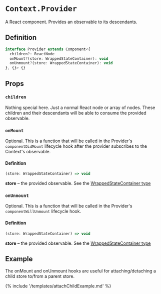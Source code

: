 # `Context.Provider`

A React component. Provides an observable to its descendants.

## Definition

```typescript
interface Provider extends Component<{
  children?: ReactNode
  onMount?(store: WrappedStateContainer): void
  onUnmount?(store: WrappedStateContainer): void
}, {}> {}
```

## Props

### `children`

Nothing special here. Just a normal React node or array of nodes. These children and their descendants will be able to consume the provided observable.

### `onMount`

Optional. This is a function that will be called in the Provider's `componentDidMount` lifecycle hook after the provider subscribes to the Context's observable.

#### Definition

```typescript
(store: WrappedStateContainer) => void
```

**store** &ndash; the provided observable. See the [WrappedStateContainer type](/types/WrappedStateContainer.md)

### `onUnmount`

Optional. This is a function that will be called in the Provider's `componentWillUnmount` lifecycle hook.

#### Definition

```typescript
(store: WrappedStateContainer) => void
```

**store** &ndash; the provided observable. See the [WrappedStateContainer type](/types/WrappedStateContainer.md)

## Example

The onMount and onUnmount hooks are useful for attaching/detaching a child store to/from a parent store.

{% include '/templates/attachChildExample.md' %}